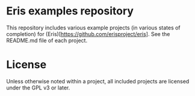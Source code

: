 # Eris examples repository

This repository includes various example projects (in various states of
completion) for (Eris)[https://github.com/erisproject/eris].  See the README.md
file of each project.

# License

Unless otherwise noted within a project, all included projects are licensed
under the GPL v3 or later.
